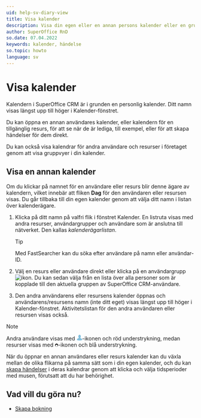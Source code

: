 ```yaml
---
uid: help-sv-diary-view
title: Visa kalender
description: Visa din egen eller en annan persons kalender eller en gruppöversikt.
author: SuperOffice RnD
so.date: 07.04.2022
keywords: kalender, händelse
so.topic: howto
language: sv
---
```


# Visa kalender

Kalendern i SuperOffice CRM är i grunden en personlig kalender. Ditt namn visas längst upp till höger i Kalender-fönstret.

Du kan öppna en annan användares kalender, eller kalendern för en tillgänglig resurs, för att se när de är lediga, till exempel, eller för att skapa händelser för dem direkt.

Du kan också visa kalendrar för andra användare och resurser i företaget genom att visa gruppvyer i din kalender.

## Visa en annan kalender

Om du klickar på namnet för en användare eller resurs blir denne ägare av kalendern, vilket innebär att fliken **Dag** för den användaren eller resursen visas. Du går tillbaka till din egen kalender genom att välja ditt namn i listan över kalenderägare.

1. Klicka på ditt namn på valfri flik i fönstret Kalender. En listruta visas med andra resurser, användargrupper och användare som är anslutna till nätverket. Den kallas *kalenderägarlistan*.

    > [!TIP]
    > Med FastSearcher kan du söka efter användare på namn eller användar-ID.

2. Välj en resurs eller användare direkt eller klicka på en användargrupp ![ikon][img1]. Du kan sedan välja från en lista över alla personer som är kopplade till den aktuella gruppen av SuperOffice CRM-användare.

3. Den andra användarens eller resursens kalender öppnas och användarens/resursens namn (inte ditt eget) visas längst upp till höger i Kalender-fönstret. Aktivitetslistan för den andra användaren eller resursen visas också.

> [!NOTE]
> Andra användare visas med ![ikon][img2]-ikonen och röd understrykning, medan resurser visas med ![ikon][img3]-ikonen och blå understrykning.

När du öppnar en annan användares eller resurs kalender kan du växla mellan de olika flikarna på samma sätt som i din egen kalender, och du kan [skapa händelser][2] i deras kalendrar genom att klicka och välja tidsperioder med musen, förutsatt att du har behörighet.

## Vad vill du göra nu?

* [Skapa bokning][2]

<!-- Referenced links -->
[2]: create-follow-up.md

<!-- Referenced images -->
[img1]: ../../../../common/icons/menu-arrow.png
[img2]: ../../../media/icons/diary-owner-person.png
[img3]: ../../../media/icons/diary-owner-resource.png
